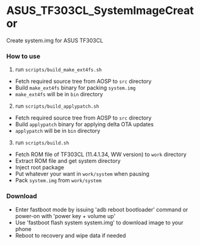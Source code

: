 ASUS_TF303CL_SystemImageCreator
=========================

Create system.img for ASUS TF303CL

### How to use

1. run `scripts/build_make_ext4fs.sh`
  - Fetch required source tree from AOSP to `src` directory
  - Build `make_ext4fs` binary for packing `system.img`
  - `make_ext4fs` will be in `bin` directory

2. run `scripts/build_applypatch.sh`
  - Fetch required source tree from AOSP to `src` directory
  - Build `applypatch` binary for applying delta OTA updates
  - `applypatch` will be in `bin` directory

3. run `scripts/build.sh`
  - Fetch ROM file of TF303CL (11.4.1.34, WW version) to `work` directory
  - Extract ROM file and get system directory
  - Inject root package
  - Put whatever your want in `work/system` when pausing
  - Pack `system.img` from `work/system`

### Download

 * Enter fastboot mode by issuing 'adb reboot bootloader' command or power-on with 'power key + volume up'
 * Use 'fastboot flash system system.img' to download image to your phone
 * Reboot to recovery and wipe data if needed
